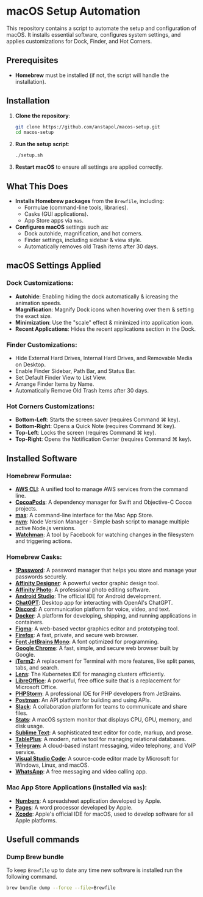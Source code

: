 # macOS Setup Automation

This repository contains a script to automate the setup and configuration of macOS. It installs essential software, configures system settings, and applies customizations for Dock, Finder, and Hot Corners.

## Prerequisites
- **Homebrew** must be installed (if not, the script will handle the installation).

## Installation

1. **Clone the repository**:
   ```bash
   git clone https://github.com/anstapol/macos-setup.git
   cd macos-setup
   ```

2. **Run the setup script**:
   ```bash
   ./setup.sh
   ```

3. **Restart macOS** to ensure all settings are applied correctly.

## What This Does
- **Installs Homebrew packages** from the `Brewfile`, including:
  - Formulae (command-line tools, libraries).
  - Casks (GUI applications).
  - App Store apps via `mas`.
- **Configures macOS** settings such as:
  - Dock autohide, magnification, and hot corners.
  - Finder settings, including sidebar & view style.
  - Automatically removes old Trash items after 30 days.

## macOS Settings Applied

### Dock Customizations:
- **Autohide**: Enabling hiding the dock automatically & icreasing the animation speeds.
- **Magnification**: Magnify Dock icons when hovering over them & setting the exact size.
- **Minimization**: Use the "scale" effect & minimized into application icon.
- **Recent Applications**: Hides the recent applications section in the Dock.

### Finder Customizations:
- Hide External Hard Drives, Internal Hard Drives, and Removable Media on Desktop.
- Enable Finder Sidebar, Path Bar, and Status Bar.
- Set Default Finder View to List View.
- Arrange Finder Items by Name.
- Automatically Remove Old Trash Items after 30 days.

### Hot Corners Customizations:
- **Bottom-Left**: Starts the screen saver (requires Command ⌘ key).
- **Bottom-Right**: Opens a Quick Note (requires Command ⌘ key).
- **Top-Left**: Locks the screen (requires Command ⌘ key).
- **Top-Right**: Opens the Notification Center (requires Command ⌘ key).

## Installed Software

### Homebrew Formulae:
- **[AWS CLI](https://aws.amazon.com/cli/)**: A unified tool to manage AWS services from the command line.
- **[CocoaPods](https://cocoapods.org/)**: A dependency manager for Swift and Objective-C Cocoa projects.
- **[mas](https://github.com/mas-cli/mas)**: A command-line interface for the Mac App Store.
- **[nvm](https://github.com/nvm-sh/nvm)**: Node Version Manager - Simple bash script to manage multiple active Node.js versions.
- **[Watchman](https://facebook.github.io/watchman/)**: A tool by Facebook for watching changes in the filesystem and triggering actions.

### Homebrew Casks:
- **[1Password](https://1password.com/)**: A password manager that helps you store and manage your passwords securely.
- **[Affinity Designer](https://affinity.serif.com/en-gb/designer/)**: A powerful vector graphic design tool.
- **[Affinity Photo](https://affinity.serif.com/en-gb/photo/)**: A professional photo editing software.
- **[Android Studio](https://developer.android.com/studio)**: The official IDE for Android development.
- **[ChatGPT](https://chat.openai.com/)**: Desktop app for interacting with OpenAI's ChatGPT.
- **[Discord](https://discord.com/)**: A communication platform for voice, video, and text.
- **[Docker](https://www.docker.com/)**: A platform for developing, shipping, and running applications in containers.
- **[Figma](https://www.figma.com/)**: A web-based vector graphics editor and prototyping tool.
- **[Firefox](https://www.mozilla.org/en-US/firefox/new/)**: A fast, private, and secure web browser.
- **[Font JetBrains Mono](https://www.jetbrains.com/lp/mono/)**: A font optimized for programming.
- **[Google Chrome](https://www.google.com/chrome/)**: A fast, simple, and secure web browser built by Google.
- **[iTerm2](https://iterm2.com/)**: A replacement for Terminal with more features, like split panes, tabs, and search.
- **[Lens](https://k8slens.dev/)**: The Kubernetes IDE for managing clusters efficiently.
- **[LibreOffice](https://www.libreoffice.org/)**: A powerful, free office suite that is a replacement for Microsoft Office.
- **[PHPStorm](https://www.jetbrains.com/phpstorm/)**: A professional IDE for PHP developers from JetBrains.
- **[Postman](https://www.postman.com/)**: An API platform for building and using APIs.
- **[Slack](https://slack.com/)**: A collaboration platform for teams to communicate and share files.
- **[Stats](https://github.com/exelban/stats)**: A macOS system monitor that displays CPU, GPU, memory, and disk usage.
- **[Sublime Text](https://www.sublimetext.com/)**: A sophisticated text editor for code, markup, and prose.
- **[TablePlus](https://tableplus.com/)**: A modern, native tool for managing relational databases.
- **[Telegram](https://telegram.org/)**: A cloud-based instant messaging, video telephony, and VoIP service.
- **[Visual Studio Code](https://code.visualstudio.com/)**: A source-code editor made by Microsoft for Windows, Linux, and macOS.
- **[WhatsApp](https://www.whatsapp.com/)**: A free messaging and video calling app.

### Mac App Store Applications (installed via `mas`):
- **[Numbers](https://apps.apple.com/us/app/numbers/id409203825?mt=12)**: A spreadsheet application developed by Apple.
- **[Pages](https://apps.apple.com/us/app/pages/id409201541?mt=12)**: A word processor developed by Apple.
- **[Xcode](https://apps.apple.com/us/app/xcode/id497799835?mt=12)**: Apple's official IDE for macOS, used to develop software for all Apple platforms.

## Usefull commands

### Dump Brew bundle
To keep `Brewfile` up to date any time new software is installed run the following command.
```bash
brew bundle dump --force --file=Brewfile
```
